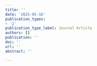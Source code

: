 ```yaml
---
title: ''
date: '2025-05-10'
publication_types:
- '2'
publication_type_label: Journal Article
authors: []
publication: ''
doi: ''
url: ''
abstract: ''

---
```


